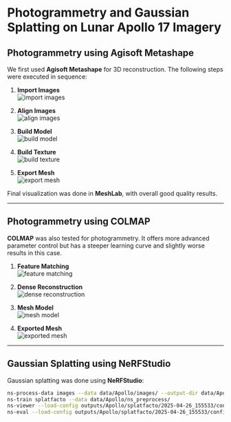 
# Photogrammetry and Gaussian Splatting on Lunar Apollo 17 Imagery

## Photogrammetry using Agisoft Metashape

We first used **Agisoft Metashape** for 3D reconstruction. The following steps were executed in sequence:

1. **Import Images**  
   ![import images](images/agisoft_0.png)

2. **Align Images**  
   ![align images](images/agisoft_1.png)

3. **Build Model**  
   ![build model](images/agisoft_2.png)

4. **Build Texture**  
   ![build texture](images/agisoft_3.png)

5. **Export Mesh**  
   ![export mesh](images/agisoft_4.png)

Final visualization was done in **MeshLab**, with overall good quality results.

---

## Photogrammetry using COLMAP

**COLMAP** was also tested for photogrammetry. It offers more advanced parameter control but has a steeper learning curve and slightly worse results in this case.

1. **Feature Matching**  
   ![feature matching](images/colmap_0.png)

2. **Dense Reconstruction**  
   ![dense reconstruction](images/colmap_1.png)

3. **Mesh Model**  
   ![mesh model](images/colmap_2.png)

4. **Exported Mesh**  
   ![exported mesh](images/colmap_3.png)

---

## Gaussian Splatting using NeRFStudio

Gaussian splatting was done using **NeRFStudio**:

```bash
ns-process-data images --data data/Apollo/images/ --output-dir data/Apollo/ns_preprocess/
ns-train splatfacto --data data/Apollo/ns_preprocess/
ns-viewer --load-config outputs/Apollo/splatfacto/2025-04-26_155533/config.yml
ns-eval --load-config outputs/Apollo/splatfacto/2025-04-26_155533/config.yml
